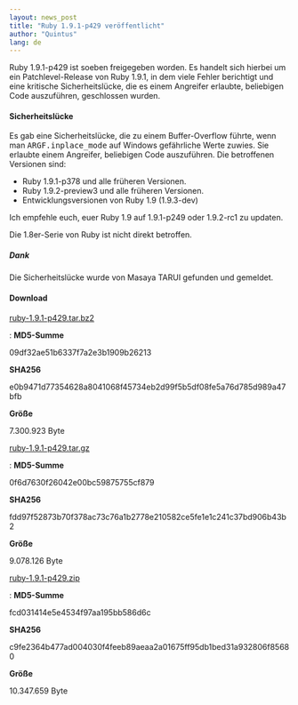 ```yaml
---
layout: news_post
title: "Ruby 1.9.1-p429 veröffentlicht"
author: "Quintus"
lang: de
---
```


Ruby 1.9.1-p429 ist soeben freigegeben worden. Es handelt sich hierbei
um ein Patchlevel-Release von Ruby 1.9.1, in dem viele Fehler berichtigt
und eine kritische Sicherheitslücke, die es einem Angreifer erlaubte,
beliebigen Code auszuführen, geschlossen wurden.

#### Sicherheitslücke

Es gab eine Sicherheitslücke, die zu einem Buffer-Overflow führte, wenn
man <tt>ARGF.inplace\_mode</tt> auf Windows gefährliche Werte zuwies.
Sie erlaubte einem Angreifer, beliebigen Code auszuführen. Die
betroffenen Versionen sind:

* Ruby 1.9.1-p378 und alle früheren Versionen.
* Ruby 1.9.2-preview3 und alle früheren Versionen.
* Entwicklungsversionen von Ruby 1.9 (1.9.3-dev)

Ich empfehle euch, euer Ruby 1.9 auf 1.9.1-p249 oder 1.9.2-rc1 zu
updaten.

Die 1.8er-Serie von Ruby ist nicht direkt betroffen.

##### Dank

Die Sicherheitslücke wurde von Masaya TARUI gefunden und gemeldet.

#### Download

[ruby-1.9.1-p429.tar.bz2][1]

: **MD5-Summe**

  09df32ae51b6337f7a2e3b1909b26213

  **SHA256**

  e0b9471d77354628a8041068f45734eb2d99f5b5df08fe5a76d785d989a47bfb

  **Größe**

  7\.300.923 Byte

[ruby-1.9.1-p429.tar.gz][2]

: **MD5-Summe**

  0f6d7630f26042e00bc59875755cf879

  **SHA256**

  fdd97f52873b70f378ac73c76a1b2778e210582ce5fe1e1c241c37bd906b43b2

  **Größe**

  9\.078.126 Byte

[ruby-1.9.1-p429.zip][3]

: **MD5-Summe**

  fcd031414e5e4534f97aa195bb586d6c

  **SHA256**

  c9fe2364b477ad004030f4feeb89aeaa2a01675ff95db1bed31a932806f85680

  **Größe**

  10\.347.659 Byte



[1]: ftp://ftp.ruby-lang.org/pub/ruby/1.9/ruby-1.9.1-p429.tar.bz2
[2]: ftp://ftp.ruby-lang.org/pub/ruby/1.9/ruby-1.9.1-p429.tar.gz
[3]: ftp://ftp.ruby-lang.org/pub/ruby/1.9/ruby-1.9.1-p429.zip
